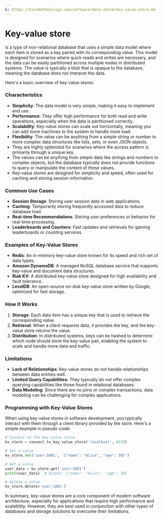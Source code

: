 ```yaml
---
b: https://blendedfeelings.com/software/data-store/key-value-store.md
---
```


# Key-value store 
is a type of non-relational database that uses a simple data model where each item is stored as a key paired with its corresponding value. This model is designed for scenarios where quick reads and writes are necessary, and the data can be easily partitioned across multiple nodes in distributed systems. The value is typically a blob that is opaque to the database, meaning the database does not interpret the data.

Here's a basic overview of key-value stores:

### Characteristics
- **Simplicity**: The data model is very simple, making it easy to implement and use.
- **Performance**: They offer high performance for both read and write operations, especially when the data is partitioned correctly.
- **Scalability**: Key-value stores can scale out horizontally, meaning you can add more machines to the system to handle more load.
- **Flexibility**: The value can be anything from a simple string or number to more complex data structures like lists, sets, or even JSON objects.
- They are highly optimized for scenarios where the access pattern is primarily through a unique key.
- The values can be anything from simple data like strings and numbers to complex objects, but the database typically does not provide functions to query or manipulate the content of these values.
- Key-value stores are designed for simplicity and speed, often used for caching and storing session information.

### Common Use Cases
- **Session Storage**: Storing user session data in web applications.
- **Caching**: Temporarily storing frequently accessed data to reduce database load.
- **Real-time Recommendations**: Storing user preferences or behavior for real-time processing.
- **Leaderboards and Counters**: Fast updates and retrievals for gaming leaderboards or counting services.

### Examples of Key-Value Stores
- **Redis**: An in-memory key-value store known for its speed and rich set of data types.
- **Amazon DynamoDB**: A managed NoSQL database service that supports key-value and document data structures.
- **Riak KV**: A distributed key-value store designed for high availability and fault tolerance.
- **LevelDB**: An open-source on-disk key-value store written by Google, optimized for fast storage.

### How It Works
1. **Storage**: Each data item has a unique key that is used to retrieve the corresponding value.
2. **Retrieval**: When a client requests data, it provides the key, and the key-value store returns the value.
3. **Distribution**: In distributed systems, keys can be hashed to determine which node should store the key-value pair, enabling the system to scale and handle more data and traffic.

### Limitations
- **Lack of Relationships**: Key-value stores do not handle relationships between data entities well.
- **Limited Query Capabilities**: They typically do not offer complex querying capabilities like those found in relational databases.
- **Data Modeling**: Since there are no joins or complex transactions, data modeling can be challenging for complex applications.

### Programming with Key-Value Stores
When using key-value stores in software development, you typically interact with them through a client library provided by the store. Here's a simple example in pseudo-code:

```python
# Connect to the key-value store
kv_store = connect_to_key_value_store('localhost', 6379)

# Set a value
kv_store.set('user:1001', '{"name": "Alice", "age": 30}')

# Get a value
user_data = kv_store.get('user:1001')
print(user_data)  # Output: {"name": "Alice", "age": 30}

# Delete a value
kv_store.delete('user:1001')
```

In summary, key-value stores are a core component of modern software architecture, especially for applications that require high performance and scalability. However, they are best used in conjunction with other types of databases and storage solutions to overcome their limitations.